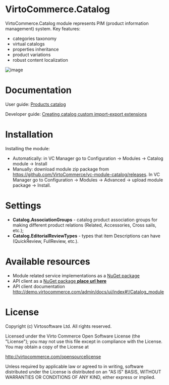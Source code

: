 # VirtoCommerce.Catalog
VirtoCommerce.Catalog module represents PIM (product information management) system.
Key features:
* categories taxonomy
* virtual catalogs
* properties inheritance
* product variations 
* robust content localization

![image](https://cloud.githubusercontent.com/assets/7566324/15540050/edd41b2e-2285-11e6-8962-a173e002ace7.png)

# Documentation
User guide: <a href="http://docs.virtocommerce.com/display/vc2userguide/Products+catalog" target="_blank"> Products catalog</a>

Developer guide: <a href="http://docs.virtocommerce.com/display/vc2devguide/Creating+catalog+custom+import-export+extensions" target="_blank"> Creating catalog custom import-export extensions</a>

# Installation
Installing the module:
* Automatically: in VC Manager go to Configuration -> Modules -> Catalog module -> Install
* Manually: download module zip package from https://github.com/VirtoCommerce/vc-module-catalog/releases. In VC Manager go to Configuration -> Modules -> Advanced -> upload module package -> Install.

# Settings
* **Catalog.AssociationGroups** - catalog product association groups for making different product relations (Related, Accessories, Cross sails, etc.);
* **Catalog.EditorialReviewTypes** - types that item Descriptions can have (QuickReview, FullReview, etc.).

# Available resources
* Module related service implementations as a <a href="https://www.nuget.org/packages/VirtoCommerce.CatalogModule.Data" target="_blank">NuGet package</a>
* API client as a <a href="" target="_blank">NuGet package **place url here**</a>
* API client documentation http://demo.virtocommerce.com/admin/docs/ui/index#!/Catalog_module

# License
Copyright (c) Virtosoftware Ltd.  All rights reserved.

Licensed under the Virto Commerce Open Software License (the "License"); you
may not use this file except in compliance with the License. You may
obtain a copy of the License at

http://virtocommerce.com/opensourcelicense

Unless required by applicable law or agreed to in writing, software
distributed under the License is distributed on an "AS IS" BASIS,
WITHOUT WARRANTIES OR CONDITIONS OF ANY KIND, either express or
implied.
